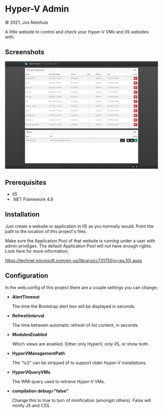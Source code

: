 Hyper-V Admin
================
&copy; 2021, Jos Nienhuis

A little website to control and check your Hyper-V VMs and IIS websites with.

Screenshots
------------
![Screenshot](https://raw.githubusercontent.com/joszz/HyperVAdmin/master/Content/Images/Screenshots/desktop_home.png "Home")

Prerequisites
-------------
- IIS
- .NET Framework 4.8

Installation
------------
Just create a website or application in IIS as you normally would. Point the path to the location of this project's files.

Make sure the Application Pool of that website is running under a user with admin priviliges. The default Application Pool will not have enough rights. Look here for more information;

https://technet.microsoft.com/en-us/library/cc731755(v=ws.10).aspx

Configuration
-------------
In the web.config of this project there are a couple settings you can change;

- **AlertTimeout**

	The time the Bootstrap alert box will be displayed in seconds.

- **RefreshInterval**

	The time between automatic refresh of list content, in seconds.

- **ModulesEnabled**

	Which views are enabled. Either only HyperV, only IIS, or show both.

- **HyperVManagementPath**

	The "\v2" can be stripped of to support older Hyper-V installations.

- **HyperVQueryVMs**

	The WMI query used to retrieve Hyper-V VMs.

- **compilation debug="false"**

	Change this to true to turn of minification (amongst others). False will minify JS and CSS.
